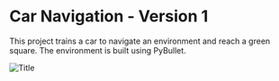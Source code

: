 # Car Navigation - Version 1
This project trains a car to navigate an environment and reach a green square. The environment is built using PyBullet.

![](relative%20path/to/img.png?raw=true "Title")
